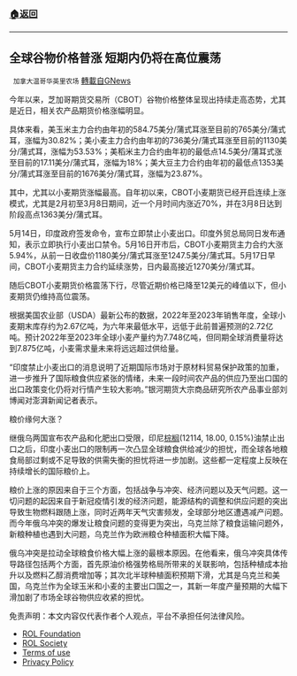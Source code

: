 ###  [:house:返回](README.md)
---


## 全球谷物价格普涨 短期内仍将在高位震荡
` 加拿大温哥华英里农场` [轉載自GNews](https://gnews.org/zh-hans/2622264/)

今年以来，芝加哥期货交易所（CBOT）谷物价格整体呈现出持续走高态势，尤其是近日，相关农产品期货价格涨幅明显。
 
具体来看，美玉米主力合约由年初的584.75美分/蒲式耳涨至目前的765美分/蒲式耳，涨幅为30.82%；美小麦主力合约由年初的736美分/蒲式耳涨至目前的1130美分/蒲式耳，涨幅为53.53%；美稻米主力合约由年初的最低点14.5美分/蒲耳式涨至目前的17.11美分/蒲式耳，涨幅为18%；美大豆主力合约由年初的最低点1353美分/蒲式耳涨至目前的1676美分/蒲式耳，涨幅为23.87%。
 
其中，尤其以小麦期货涨幅最高。自年初以来，CBOT小麦期货已经开启连续上涨模式，尤其是2月初至3月8日期间，近一个月时间内涨近70%，并在3月8日达到阶段高点1363美分/蒲式耳。
 
5月14日，印度政府签发命令，宣布立即禁止小麦出口。印度外贸总局同日发布通知，表示立即执行小麦出口禁令。5月16日开市后，CBOT小麦期货主力合约大涨5.94%，从前一日收盘价1180美分/蒲式耳涨至1247.5美分/蒲式耳。5月17日早间，CBOT小麦期货主力合约延续涨势，日内最高接近1270美分/蒲式耳。
 
随后CBOT小麦期货价格震荡下行，尽管近期价格已降至12美元的峰值以下，但小麦期货仍维持高位震荡。
 
根据美国农业部（USDA）最新公布的数据，2022年至2023年销售年度，全球小麦期末库存约为2.67亿吨，为六年来最低水平，远低于此前普遍预测的2.72亿吨。预计2022年至2023年全球小麦产量约为7.748亿吨，但同期全球消费量将达到7.875亿吨，小麦需求量未来将远远超过供给量。
 
“印度禁止小麦出口的消息说明了近期国际市场对于原材料贸易保护政策的加重，进一步推升了国际粮食供应紧张的情绪，未来一段时间农产品的供应乃至出口国的出口政策变化仍将对行情产生较大影响。”银河期货大宗商品研究所农产品事业部刘博闻对澎湃新闻记者表示。
 
粮价缘何大涨？
 
继俄乌两国宣布农产品和化肥出口受限，印尼[棕榈](http://finance.sina.com.cn/money/future/quote.html?code=P0)(12114, 18.00, 0.15%)油禁止出口之后，印度小麦出口的限制再一次凸显全球粮食供给减少的担忧，而全球各地粮食局部过剩或不足导致的供需失衡的担忧将进一步加剧。这些都一定程度上反映在持续增长的国际粮价上。
 
粮价上涨的原因来自于三个方面，包括战争与冲突、经济问题以及天气问题。这一切问题的起因来自于新冠疫情引发的经济问题，能源结构的调整和供应问题的突出导致生物燃料跟随上涨，同时近两年天气灾害频发，全球部分地区遭遇减产问题。而今年俄乌冲突的爆发让粮食问题的变得更为突出，乌克兰除了粮食运输问题外，新粮种植也遇到大问题，乌克兰作为欧洲粮仓种植面积大幅下降。
 
俄乌冲突是拉动全球粮食价格大幅上涨的最根本原因。在他看来，俄乌冲突具体传导路径包括两个方面，首先原油价格强势格局所带来的关联影响，包括种植成本抬升以及燃料乙醇消费增加等；其次北半球种植面积预期下滑，尤其是乌克兰和美国，乌克兰作为全球玉米和小麦的主要出口国之一，其新一年度产量预期的大幅下滑加剧了市场全球谷物供应收紧的担忧。

免责声明：本文内容仅代表作者个人观点，平台不承担任何法律风险。
  
- [ROL Foundation](https://rolfoundation.org/)
- [ROL Society](https://rolsociety.org/)
- [Terms of use](https://gnews.org/terms-of-use-3/)
- [Privacy Policy](https://gnews.org/privacy-policy/)
